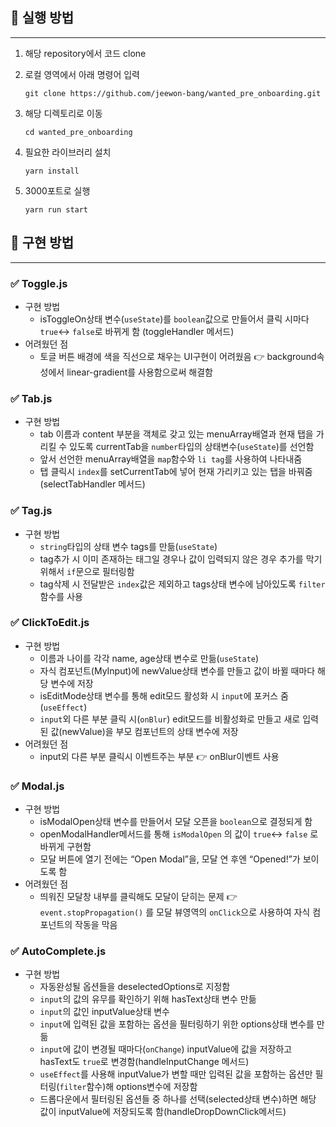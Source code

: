 ## 📌 실행 방법

---

1. 해당 repository에서 코드 clone
2. 로컬 영역에서 아래 명령어 입력

   `git clone https://github.com/jeewon-bang/wanted_pre_onboarding.git`

3. 해당 디렉토리로 이동

   `cd wanted_pre_onboarding`

4. 필요한 라이브러리 설치

   `yarn install`

5. 3000포트로 실행

   `yarn run start`

## 🎁 구현 방법

---

### ✅ Toggle.js

- 구현 방법
  - isToggleOn상태 변수(`useState`)를 `boolean`값으로 만들어서 클릭 시마다 `true`↔️ `false`로 바뀌게 함 (toggleHandler 메서드)
- 어려웠던 점
  - 토글 버튼 배경에 색을 직선으로 채우는 UI구현이 어려웠음
    👉 background속성에서 linear-gradient를 사용함으로써 해결함

### ✅ Tab.js

- 구현 방법
  - tab 이름과 content 부분을 객체로 갖고 있는 menuArray배열과 현재 탭을 가리킬 수 있도록 currentTab을 `number`타입의 상태변수(`useState`)를 선언함
  - 앞서 선언한 menuArray배열을 `map`함수와 `li tag`를 사용하여 나타내줌
  - 탭 클릭시 `index`를 setCurrentTab에 넣어 현재 가리키고 있는 탭을 바꿔줌(selectTabHandler 메서드)

### ✅ Tag.js

- 구현 방법
  - `string`타입의 상태 변수 tags를 만듦(`useState`)
  - tag추가 시 이미 존재하는 태그일 경우나 값이 입력되지 않은 경우 추가를 막기 위해서 `if`문으로 필터링함
  - tag삭제 시 전달받은 `index`값은 제외하고 tags상태 변수에 남아있도록 `filter`함수를 사용

### ✅ ClickToEdit.js

- 구현 방법
  - 이름과 나이를 각각 name, age상태 변수로 만듦(`useState`)
  - 자식 컴포넌트(MyInput)에 newValue상태 변수를 만들고 값이 바뀔 때마다 해당 변수에 저장
  - isEditMode상태 변수를 통해 edit모드 활성화 시 `input`에 포커스 줌(`useEffect`)
  - `input`외 다른 부분 클릭 시(`onBlur`) edit모드를 비활성화로 만들고 새로 입력된 값(newValue)을 부모 컴포넌트의 상태 변수에 저장
- 어려웠던 점
  - input외 다른 부분 클릭시 이벤트주는 부분
    👉 onBlur이벤트 사용

### ✅ Modal.js

- 구현 방법
  - isModalOpen상태 변수를 만들어서 모달 오픈을 `boolean`으로 결정되게 함
  - openModalHandler메서드를 통해 `isModalOpen` 의 값이 `true`↔️ `false` 로 바뀌게 구현함
  - 모달 버튼에 열기 전에는 “Open Modal”을, 모달 연 후엔 “Opened!”가 보이도록 함
- 어려웠던 점
  - 띄워진 모달창 내부를 클릭해도 모달이 닫히는 문제
    👉 `event.stopPropagation()` 를 모달 뷰영역의 `onClick`으로 사용하여 자식 컴포넌트의 작동을 막음

### ✅ AutoComplete.js

- 구현 방법
  - 자동완성될 옵션들을 deselectedOptions로 지정함
  - `input`의 값의 유무를 확인하기 위해 hasText상태 변수 만듦
  - `input`의 값인 inputValue상태 변수
  - `input`에 입력된 값을 포함하는 옵션을 필터링하기 위한 options상태 변수를 만듦
  - `input`에 값이 변경될 때마다(`onChange`) inputValue에 값을 저장하고 hasText도 `true`로 변경함(handleInputChange 메서드)
  - `useEffect`를 사용해 inputValue가 변할 때만 입력된 값을 포함하는 옵션만 필터링(`filter`함수)해 options변수에 저장함
  - 드롭다운에서 필터링된 옵션들 중 하나를 선택(selected상태 변수)하면 해당 값이 inputValue에 저장되도록 함(handleDropDownClick메서드)
